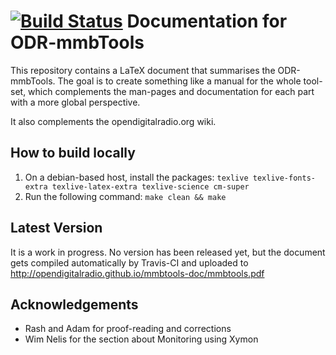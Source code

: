 [![Build Status](https://travis-ci.org/Opendigitalradio/mmbtools-doc.svg?branch=master)](https://travis-ci.org/Opendigitalradio/mmbtools-doc)
Documentation for ODR-mmbTools
==============================

This repository contains a LaTeX document that summarises the ODR-mmbTools.
The goal is to create something like a manual for the whole tool-set, which
complements the man-pages and documentation for each part with a more
global perspective.

It also complements the opendigitalradio.org wiki.

How to build locally
--------------------

1. On a debian-based host, install the packages: `texlive texlive-fonts-extra texlive-latex-extra texlive-science cm-super`
1. Run the following command: `make clean && make`

Latest Version
--------------

It is a work in progress. No version has been released yet, but the
document gets compiled automatically by Travis-CI and uploaded to
http://opendigitalradio.github.io/mmbtools-doc/mmbtools.pdf


Acknowledgements
----------------
 * Rash and Adam for proof-reading and corrections
 * Wim Nelis for the section about Monitoring using Xymon
